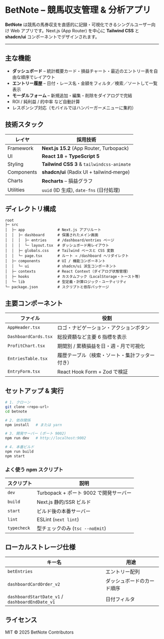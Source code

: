 # BetNote – 競馬収支管理 & 分析アプリ

**BetNote** は競馬の馬券収支を直感的に記録・可視化できるシングルユーザー向け Web アプリです。Next.js (App Router) を中心に **Tailwind CSS** と **shadcn/ui** コンポーネントでデザインされます。

---

## 主な機能

- **ダッシュボード** – 統計概要カード・損益チャート・最近のエントリー表を自由な順序でレイアウト
- **エントリー履歴** – 日付・レース名・金額をフィルタ／検索／ソートして一覧表示
- **モーダルフォーム** – 新規追加・編集・削除をダイアログで完結
- ROI / 純利益 / 的中率 など自動計算
- レスポンシブ対応（モバイルではハンバーガーメニューに集約）

## 技術スタック

| レイヤ             | 採用技術 |
|--------------------|-----------|
| Framework | **Next.js 15.2** (App Router, Turbopack)
| UI  | **React 18** + **TypeScript 5**  
| Styling | **Tailwind CSS 3** & `tailwindcss-animate`  
| Components | **shadcn/ui** (Radix UI + tailwind‑merge)
| Charts | **Recharts** – 損益グラフ
| Utilities | `uuid` (ID 生成), `date-fns` (日付処理)

## ディレクトリ構成

```text
root
├─ src
│  ├─ app               # Next.js アプリルート
│  │  ├─ dashboard      # 保護されたメイン画面
│  │  │  ├─ entries     # /dashboard/entries ページ
│  │  │  └─ layout.tsx  # ダッシュボード用レイアウト
│  │  ├─ globals.css    # Tailwind ベースと CSS 変数
│  │  └─ page.tsx       # ルート → /dashboard へリダイレクト
│  ├─ components        # UI / 機能コンポーネント
│  │  └─ ui             # shadcn/ui 派生コンポーネント
│  ├─ contexts          # React Context（ダイアログ状態管理）
│  ├─ hooks             # カスタムフック（LocalStorage・トースト等）
│  └─ lib               # 型定義・計算ロジック・ユーティリティ
└─ package.json         # スクリプトと依存パッケージ
```

## 主要コンポーネント

| ファイル | 役割 |
|----------|------|
| `AppHeader.tsx` | ロゴ・ナビゲーション・アクションボタン |
| `DashboardCards.tsx` | 総投資額など主要 6 指標を表示 |
| `ProfitChart.tsx` | 期間別 / 累積損益を日・週・月で可視化 |
| `EntriesTable.tsx` | 履歴テーブル（検索・ソート・集計フッター付き） |
| `EntryForm.tsx` | React Hook Form + Zod で検証 |

## セットアップ & 実行

```bash
# 1. クローン
git clone <repo-url>
cd betnote

# 2. 依存関係
npm install   # または yarn

# 3. 開発サーバー (ポート 9002)
npm run dev   # http://localhost:9002

# 4. 本番ビルド
npm run build
npm start
```

### よく使う npm スクリプト

| スクリプト | 説明 |
|------------|------|
| `dev` | Turbopack + ポート 9002 で開発サーバー |
| `build` | Next.js 静的/SSR ビルド |
| `start` | ビルド後の本番サーバー |
| `lint` | ESLint (`next lint`) |
| `typecheck` | 型チェックのみ (`tsc --noEmit`) |

## ローカルストレージ仕様

| キー名 | 用途 |
|--------|------|
| `betEntries` | エントリー配列 |
| `dashboardCardOrder_v2` | ダッシュボードのカード順序 |
| `dashboardStartDate_v1` / `dashboardEndDate_v1` | 日付フィルタ |

## ライセンス

MIT © 2025 BetNote Contributors
